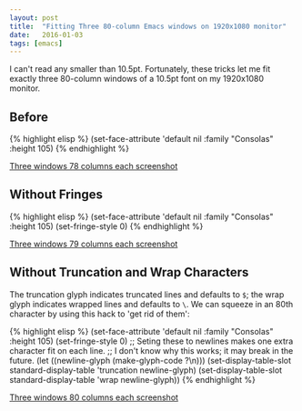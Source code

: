 ```yaml
---
layout: post
title:  "Fitting Three 80-column Emacs windows on 1920x1080 monitor"
date:   2016-01-03
tags: [emacs]
---
```


I can't read any smaller than 10.5pt.
Fortunately, these tricks let me fit exactly three 80-column windows of a 10.5pt font on my 1920x1080 monitor.

Before
------

{% highlight elisp %}
(set-face-attribute 'default nil :family "Consolas" :height 105)
{% endhighlight %}

[Three windows 78 columns each screenshot](/images/emacs-three-windows-78-columns-each.png)

Without Fringes
---------------

{% highlight elisp %}
(set-face-attribute 'default nil :family "Consolas" :height 105)
(set-fringe-style 0)
{% endhighlight %}

[Three windows 79 columns each screenshot](/images/emacs-three-windows-79-columns-each.png)

Without Truncation and Wrap Characters
--------------------------------------

The truncation glyph indicates truncated lines and defaults to `$`; the wrap
glyph indicates wrapped lines and defaults to `\`.
We can squeeze in an 80th character by using this hack to 'get rid of them':

{% highlight elisp %}
(set-face-attribute 'default nil :family "Consolas" :height 105)
(set-fringe-style 0)
;; Seting these to newlines makes one extra character fit on each line.
;; I don't know why this works; it may break in the future.
(let ((newline-glyph (make-glyph-code ?\n)))
  (set-display-table-slot standard-display-table 'truncation newline-glyph)
  (set-display-table-slot standard-display-table 'wrap newline-glyph))
{% endhighlight %}

[Three windows 80 columns each screenshot](/images/emacs-three-windows-80-columns-each.png)
